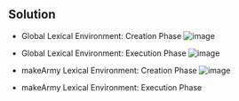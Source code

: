 ## Solution

- Global Lexical Environment: Creation Phase
![image](https://user-images.githubusercontent.com/18373774/116275352-2af3bd00-a749-11eb-90d9-9dbc8b134526.png)

- Global Lexical Environment: Execution Phase
![image](https://user-images.githubusercontent.com/18373774/116282373-4a421880-a750-11eb-856c-fe408f9625fd.png)

- makeArmy Lexical Environment: Creation Phase
![image](https://user-images.githubusercontent.com/18373774/116282430-5ded7f00-a750-11eb-967c-9d3ddff970c0.png)

- makeArmy Lexical Environment: Execution Phase

